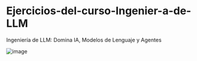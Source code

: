 # Ejercicios-del-curso-Ingenier-a-de-LLM
Ingeniería de LLM: Domina IA, Modelos de Lenguaje y Agentes


![image](https://github.com/user-attachments/assets/c01d33ce-c78e-42a8-96c6-20a39c9f6962)



